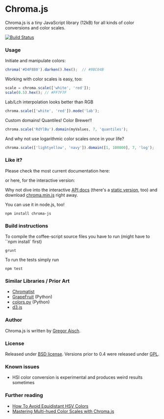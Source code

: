 # Chroma.js

Chroma.js is a tiny JavaScript library (12kB) for all kinds of color conversions and color scales.

[![Build Status](https://travis-ci.org/gka/chroma.js.svg?branch=master)](https://travis-ci.org/gka/chroma.js)

### Usage


Initiate and manipulate colors:

```javascript
chroma('#D4F880').darken().hex();  // #9BC04B
```

Working with color scales is easy, too:

```javascript
scale = chroma.scale(['white', 'red']);
scale(0.5).hex(); // #FF7F7F
```

Lab/Lch interpolation looks better than RGB

```javascript
chroma.scale(['white', 'red']).mode('lab');
```

Custom domains! Quantiles! Color Brewer!!

```javascript
chroma.scale('RdYlBu').domain(myValues, 7, 'quantiles');
```

And why not use logarithmic color scales once in your life?

```javascript
chroma.scale(['lightyellow', 'navy']).domain([1, 100000], 7, 'log');
```

### Like it?

Please check the most current documentation here:

or here, for the interactive version: 

Why not dive into the interactive [API docs](http://gka.github.io/chroma.js/) (there's a [static version](https://github.com/gka/chroma.js/blob/gh-pages/src/index.md), too) and download [chroma.min.js](https://raw.github.com/gka/chroma.js/master/chroma.min.js) right away.

You can use it in node.js, too!

    npm install chroma-js


### Build instructions

To compile the coffee-script source files you have to run (might have to ``npm install` first)

    grunt

To run the tests simply run

    npm test


### Similar Libraries / Prior Art

* [Chromatist](https://github.com/jrus/chromatist)
* [GrapeFruit](https://github.com/xav/Grapefruit) (Python)
* [colors.py](https://github.com/mattrobenolt/colors.py) (Python)
* [d3.js](https://github.com/mbostock/d3)


### Author

Chroma.js is written by [Gregor Aisch](http://driven-by-data.net).

### License

Released under [BSD license](http://opensource.org/licenses/BSD-3-Clause).
Versions prior to 0.4 were released under [GPL](http://www.gnu.org/licenses/gpl-3.0).

### Known issues

* HSI color conversion is experimental and produces weird results sometimes

### Further reading

* [How To Avoid Equidistant HSV Colors](https://vis4.net/blog/posts/avoid-equidistant-hsv-colors/)
* [Mastering Multi-hued Color Scales with Chroma.js](https://vis4.net/blog/posts/mastering-multi-hued-color-scales/)
